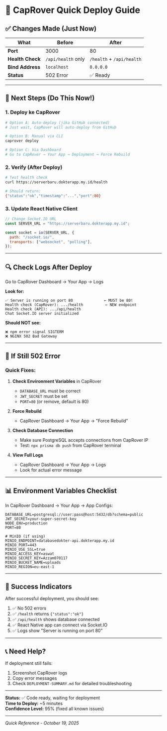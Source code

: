 # 🚀 CapRover Quick Deploy Guide

## ✅ Changes Made (Just Now)

| What             | Before             | After                     |
| ---------------- | ------------------ | ------------------------- |
| **Port**         | 3000               | 80                        |
| **Health Check** | `/api/health` only | `/health` + `/api/health` |
| **Bind Address** | `localhost`        | `0.0.0.0`                 |
| **Status**       | 502 Error          | ✅ Ready                  |

---

## 🎯 Next Steps (Do This Now!)

### 1. Deploy ke CapRover

```bash
# Option A: Auto-deploy (jika GitHub connected)
# Just wait, CapRover will auto-deploy from GitHub

# Option B: Manual via CLI
caprover deploy

# Option C: Via Dashboard
# Go to CapRover → Your App → Deployment → Force Rebuild
```

### 2. Verify (After Deploy)

```bash
# Test health check
curl https://serverbaru.dokterapp.my.id/health

# Should return:
{"status":"ok","timestamp":"...","port":80}
```

### 3. Update React Native Client

```javascript
// Change Socket.IO URL
const SERVER_URL = "https://serverbaru.dokterapp.my.id";

const socket = io(SERVER_URL, {
  path: "/socket.io/",
  transports: ["websocket", "polling"],
});
```

---

## 🔍 Check Logs After Deploy

Go to CapRover Dashboard → Your App → Logs

**Look for:**

```
✅ Server is running on port 80              ← MUST be 80!
Health check (CapRover): .../health          ← NEW endpoint
Health check (API): .../api/health
Chat Socket.IO server initialized
```

**Should NOT see:**

```
❌ npm error signal SIGTERM
❌ NGINX 502 Bad Gateway
```

---

## 🐛 If Still 502 Error

### Quick Fixes:

1. **Check Environment Variables** in CapRover

   - `DATABASE_URL` must be correct
   - `JWT_SECRET` must be set
   - `PORT=80` (or remove, default is 80)

2. **Force Rebuild**

   - CapRover Dashboard → Your App → "Force Rebuild"

3. **Check Database Connection**

   - Make sure PostgreSQL accepts connections from CapRover IP
   - Test: `npx prisma db push` from CapRover terminal

4. **View Full Logs**
   - CapRover Dashboard → Your App → Logs
   - Look for actual error message

---

## 📊 Environment Variables Checklist

In CapRover Dashboard → Your App → App Configs:

```env
DATABASE_URL=postgresql://user:pass@host:5432/db?schema=public
JWT_SECRET=your-super-secret-key
NODE_ENV=production
PORT=80

# MinIO (if using)
MINIO_ENDPOINT=databasedokter-api.dokterapp.my.id
MINIO_PORT=443
MINIO_USE_SSL=true
MINIO_ACCESS_KEY=aswat
MINIO_SECRET_KEY=Azzam070117
MINIO_BUCKET_NAME=uploads
MINIO_REGION=eu-east-1
```

---

## 🎉 Success Indicators

After successful deployment, you should see:

1. ✅ No 502 errors
2. ✅ `/health` returns `{"status":"ok"}`
3. ✅ `/api/health` shows database connected
4. ✅ React Native app can connect via Socket.IO
5. ✅ Logs show "Server is running on port 80"

---

## 📞 Need Help?

If deployment still fails:

1. Screenshot CapRover logs
2. Copy error messages
3. Check `DEPLOYMENT-SUMMARY.md` for detailed troubleshooting

---

**Status:** ✅ Code ready, waiting for deployment  
**Time to Deploy:** ~5 minutes  
**Confidence Level:** 95% (fixed all known issues)

---

_Quick Reference - October 19, 2025_
